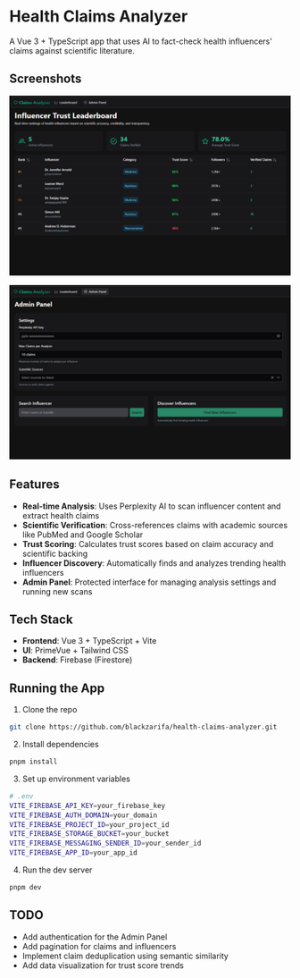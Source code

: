# Health Claims Analyzer

A Vue 3 + TypeScript app that uses AI to fact-check health influencers' claims against scientific literature.

## Screenshots

![Leaderboard](/screenshots/leaderboard.png)

![Admin Panel](/screenshots/admin-panel.png)

## Features

- **Real-time Analysis**: Uses Perplexity AI to scan influencer content and extract health claims
- **Scientific Verification**: Cross-references claims with academic sources like PubMed and Google Scholar
- **Trust Scoring**: Calculates trust scores based on claim accuracy and scientific backing
- **Influencer Discovery**: Automatically finds and analyzes trending health influencers
- **Admin Panel**: Protected interface for managing analysis settings and running new scans

## Tech Stack

- **Frontend**: Vue 3 + TypeScript + Vite
- **UI**: PrimeVue + Tailwind CSS
- **Backend**: Firebase (Firestore)

## Running the App

1. Clone the repo
```bash
git clone https://github.com/blackzarifa/health-claims-analyzer.git
```

2. Install dependencies
```bash
pnpm install
```

3. Set up environment variables
```bash
# .env
VITE_FIREBASE_API_KEY=your_firebase_key
VITE_FIREBASE_AUTH_DOMAIN=your_domain
VITE_FIREBASE_PROJECT_ID=your_project_id
VITE_FIREBASE_STORAGE_BUCKET=your_bucket
VITE_FIREBASE_MESSAGING_SENDER_ID=your_sender_id
VITE_FIREBASE_APP_ID=your_app_id
```

4. Run the dev server
```bash
pnpm dev
```

## TODO 

- Add authentication for the Admin Panel
- Add pagination for claims and influencers
- Implement claim deduplication using semantic similarity
- Add data visualization for trust score trends
